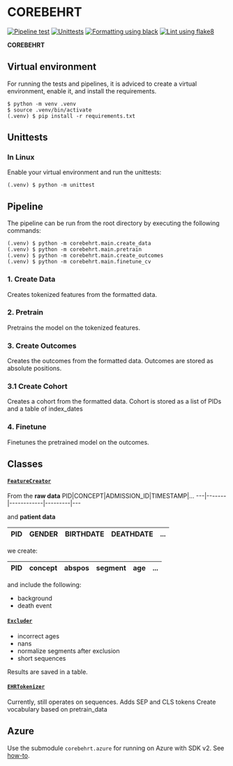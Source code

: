 # COREBEHRT
[![Pipeline test](https://github.com/FGA-DIKU/EHR/actions/workflows/pipeline.yml/badge.svg)](https://github.com/FGA-DIKU/EHR/actions/workflows/pipeline.yml)
[![Unittests](https://github.com/FGA-DIKU/EHR/actions/workflows/unittests.yml/badge.svg)](https://github.com/FGA-DIKU/EHR/actions/workflows/unittests.yml)
[![Formatting using black](https://github.com/FGA-DIKU/EHR/actions/workflows/format.yml/badge.svg)](https://github.com/FGA-DIKU/EHR/actions/workflows/format.yml)
[![Lint using flake8](https://github.com/FGA-DIKU/EHR/actions/workflows/lint.yml/badge.svg)](https://github.com/FGA-DIKU/EHR/actions/workflows/lint.yml)


**COREBEHRT** 

## Virtual environment
For running the tests and pipelines, it is adviced to create a virtual environment, enable it, and install the requirements.
```
$ python -m venv .venv
$ source .venv/bin/activate
(.venv) $ pip install -r requirements.txt
```

## Unittests
### In Linux
Enable your virtual environment and run the unittests:
```
(.venv) $ python -m unittest
```

## Pipeline
The pipeline can be run from the root directory by executing the following commands:
```
(.venv) $ python -m corebehrt.main.create_data
(.venv) $ python -m corebehrt.main.pretrain
(.venv) $ python -m corebehrt.main.create_outcomes
(.venv) $ python -m corebehrt.main.finetune_cv
```

### 1. Create Data
Creates tokenized features from the formatted data.

### 2. Pretrain
Pretrains the model on the tokenized features.

### 3. Create Outcomes
Creates the outcomes from the formatted data.
Outcomes are stored as absolute positions.

### 3.1 Create Cohort
Creates a cohort from the formatted data.
Cohort is stored as a list of PIDs and a table of index_dates

### 4. Finetune
Finetunes the pretrained model on the outcomes.


## Classes
#### [`FeatureCreator`](corebehrt/classes/features.py)
From the **raw data**
PID|CONCEPT|ADMISSION_ID|TIMESTAMP|...
---|-------|------------|---------|---

and **patient data**

PID|GENDER|BIRTHDATE|DEATHDATE|...
---|------|---------|---------|---

we create: 

PID|concept|abspos|segment|age|...
---|-------|------|-------|---|---

and include the following:
- background 
- death event

#### [`Excluder`](corebehrt/classes/excluder.py)
- incorrect ages
- nans
- normalize segments after exclusion
- short sequences

Results are saved in a table.

#### [`EHRTokenizer`](corebehrt/classes/tokenizer.py)
Currently, still operates on sequences.
Adds SEP and CLS tokens
Create vocabulary based on pretrain_data


## Azure
Use the submodule `corebehrt.azure` for running on Azure with SDK v2. See [how-to](corebehrt/azure/README.md).

